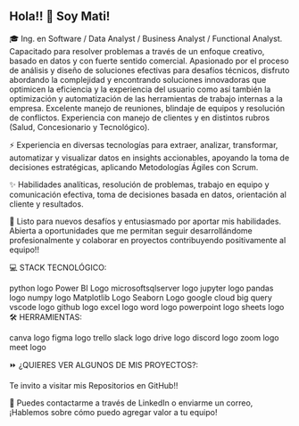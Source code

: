 

## Hola!! 👋 Soy Mati!

🎓 Ing. en Software / Data Analyst / Business Analyst / Functional Analyst. 
Capacitado para resolver problemas a través de un enfoque creativo, basado en datos y con fuerte sentido comercial. Apasionado por el proceso de análisis y diseño de soluciones efectivas para desafíos técnicos, disfruto abordando la complejidad y encontrando soluciones innovadoras que optimicen la eficiencia y la experiencia del usuario como así también la optimización y automatización de las herramientas de trabajo internas a la empresa. Excelente manejo de reuniones, blindaje de equipos y resolución de conflictos. Experiencia con manejo de clientes y en distintos rubros (Salud, Concesionario y Tecnológico).

⚡ Experiencia en diversas tecnologías para extraer, analizar, transformar, automatizar y visualizar datos en insights accionables, apoyando la toma de decisiones estratégicas, aplicando Metodologías Ágiles con Scrum.

✨ Habilidades analíticas, resolución de problemas, trabajo en equipo y comunicación efectiva, toma de decisiones basada en datos, orientación al cliente y resultados.

🚀 Listo para nuevos desafíos y entusiasmado por aportar mis habilidades. Abierta a oportunidades que me permitan seguir desarrollándome profesionalmente y colaborar en proyectos contribuyendo positivamente al equipo!!

💻 STACK TECNOLÓGICO:

python logo  Power BI Logo  microsoftsqlserver logo  jupyter logo  pandas logo  numpy logo  Matplotlib Logo  Seaborn Logo  google cloud  big query  vscode logo  github logo excel logo  word logo  powerpoint logo  sheets logo
🛠️ HERRAMIENTAS:

canva logo  figma logo  trello  slack logo  drive logo  discord logo  zoom logo  meet logo

⏩ ¿QUIERES VER ALGUNOS DE MIS PROYECTOS?:

Te invito a visitar mis Repositorios en GitHub!! 

📩 Puedes contactarme a través de LinkedIn o enviarme un correo, ¡Hablemos sobre cómo puedo agregar valor a tu equipo!
 

